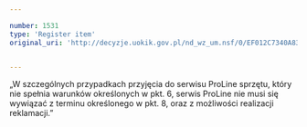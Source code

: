 ```yaml
---

number: 1531
type: 'Register item'
original_uri: 'http://decyzje.uokik.gov.pl/nd_wz_um.nsf/0/EF012C7340A83C57C125750F00361857?OpenDocument'


---
```


„W szczególnych przypadkach przyjęcia do serwisu ProLine sprzętu, który nie spełnia warunków określonych w pkt. 6, serwis ProLine nie musi się wywiązać z terminu określonego w pkt. 8, oraz z możliwości realizacji reklamacji.”
